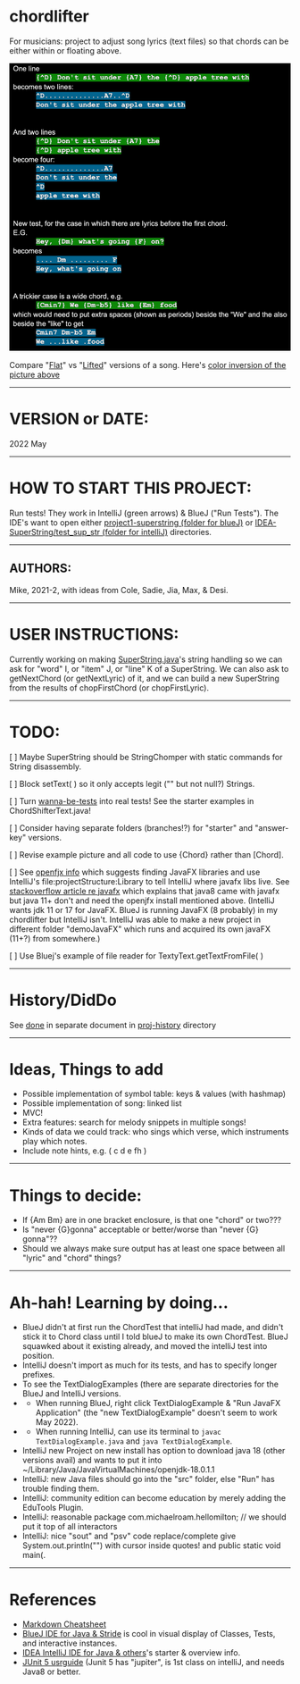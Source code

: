 # chordlifter
For musicians: project to adjust song lyrics (text files) so that chords can be either within or floating above.

![ChordLifter samples](https://github.com/mroam/chordlifter/blob/main/project-desc/chordlifter-samples-dark.png "ChordLifter")

Compare "[Flat](../main/project-desc/survive-simple-flat.txt)" 
vs "[Lifted](../main/project-desc/survive-simple-lifted.txt)" 
versions of a song. 
Here's [color inversion of the picture above](https://github.com/mroam/chordlifter/blob/main/project-desc/chordlifter-samples.jpg) 

------

# VERSION or DATE: 
2022 May

------

# HOW TO START THIS PROJECT: 
Run tests! They work in IntelliJ (green arrows) & BlueJ ("Run Tests").
The IDE's want to open either
[project1-superstring (folder for blueJ)](https://github.com/mroam/chordlifter/blob/main/project1-superstring/)
 or 
[IDEA-SuperString/test_sup_str (folder for intelliJ)](https://github.com/mroam/chordlifter/blob/main/IDEA-SuperString/test_sup_str/)
 directories.

------

## AUTHORS: 
Mike, 2021-2, with ideas from Cole, Sadie, Jia, Max, & Desi.

------

# USER INSTRUCTIONS: 
Currently working on making [SuperString.java](https://github.com/mroam/chordlifter/blob/main/project1-superstring/SuperString.java)'s string handling so we can ask for "word" I, or "item" J, or "line" K of a SuperString. We can also ask to getNextChord (or getNextLyric) of it, and we can build a new SuperString from the results of chopFirstChord (or chopFirstLyric).

------

# TODO:

[ ] Maybe SuperString should be StringChomper with static commands for String disassembly.

[ ] Block setText( ) so it only accepts legit ("" but not null?) Strings.

[ ] Turn [wanna-be-tests](https://github.com/mroam/chordlifter/blob/main/wanna-be-tests.txt) into real tests! See the starter examples in ChordShifterText.java!

[ ] Consider having separate folders (branches!?) for "starter" and "answer-key" versions.

[ ] Revise example picture and all code to use {Chord} rather than [Chord].

[ ] See [openfjx info](https://openjfx.io/openjfx-docs/) which suggests finding JavaFX libraries and use IntelliJ's file:projectStructure:Library to tell IntelliJ where javafx libs live. See [stackoverflow article re javafx](https://stackoverflow.com/questions/35974003/javafx-comes-with-jdk-8) which explains that java8 came with javafx but java 11+ don't and need the openjfx install mentioned above. (IntelliJ wants jdk 11 or 17 for JavaFX. BlueJ is running JavaFX (8 probably) in my chordlifter but IntelliJ isn't. IntelliJ was able to make a new project in different folder  "demoJavaFX" which runs and acquired its own javaFX (11+?) from somewhere.)

[ ] Use Bluej's example of file reader for TextyText.getTextFromFile( )

------

# History/DidDo 
See [done](https://github.com/mroam/chordlifter/blob/main/proj-history/done.md) in separate document in [proj-history](https://github.com/mroam/chordlifter/blob/main/proj-history/) directory

------

# Ideas, Things to add
* Possible implementation of symbol table: keys & values (with hashmap)
* Possible implementation of song: linked list
* MVC!
* Extra features: search for melody snippets in multiple songs!
* Kinds of data we could track: who sings which verse, which instruments play which notes.
* Include note hints, e.g. ( c d e fh )


------

# Things to decide: 
* If {Am Bm} are in one bracket enclosure, is that one "chord" or two???
* Is "never {G}gonna" acceptable or better/worse than "never {G} gonna"??
* Should we always make sure output has at least one space between all "lyric" and "chord" things?

------

# Ah-hah! Learning by doing...
* BlueJ didn't at first run the ChordTest that intelliJ had made,
and didn't stick it to Chord class until I told blueJ to make its own ChordTest. 
BlueJ squawked about it existing already, and moved the intelliJ test into position.
* IntelliJ doesn't import as much for its tests, and has to specify longer prefixes.
* To see the TextDialogExamples (there are separate directories for the BlueJ and IntelliJ versions.
* * When running BlueJ, right click TextDialogExample & "Run JavaFX Application" (the "new TextDialogExample" doesn't seem to work May 2022).
* * When running IntelliJ, can use its terminal to `javac TextDialogExample.java` and  `java TextDialogExample`.
* IntelliJ new Project on new install has option to download java 18 (other versions avail) and wants to put it into ~/Library/Java/JavaVirtualMachines/openjdk-18.0.1.1
* IntelliJ: new Java files should go into the "src" folder, else "Run" has trouble finding them.
* IntelliJ: community edition can become education by merely adding the EduTools Plugin.
* IntelliJ: reasonable package com.michaelroam.hellomilton;  // we should put it top of all interactors
* IntelliJ: nice "sout" and "psv" code replace/complete give System.out.println("") with cursor inside quotes! and public static void main(.

------

# References
* [Markdown Cheatsheet](https://github.com/adam-p/markdown-here/wiki/Markdown-Cheatsheet)
* [BlueJ IDE for Java & Stride](https://www.bluej.org) is cool in visual display of Classes, Tests, and interactive instances.
* [IDEA IntelliJ IDE for Java & others](https://www.jetbrains.com/help/idea/getting-started.html)'s starter & overview info.
* [JUnit 5 usrguide](https://junit.org/junit5/docs/current/user-guide/) (Junit 5 has "jupiter", is 1st class on intelliJ, and needs Java8 or better.

